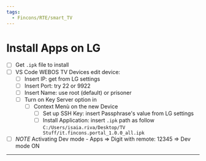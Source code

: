 ```yaml
---
tags:
  - Fincons/RTE/smart_TV
---
```


# Install Apps on LG

- [ ] Get `.ipk` file to install
- [ ] VS Code WEBOS TV Devices edit device:
  - [ ] Insert IP: get from LG settings
  - [ ] Insert Port: try 22 or 9922
  - [ ] Insert Name: use root (default) or prisoner
  - [ ] Turn on Key Server option in
    - [ ] Context Menù on the new Device
      - [ ] Set up SSH Key: insert Passphrase's value from LG settings
      - [ ] Install Application: insert `.ipk` path as follow `C:/Users/isaia.riva/Desktop/TV Stuff/it.fincons.portal_1.0.0_all.ipk`
- [ ] _NOTE_ Activating Dev mode - Apps => Digit with remote: 12345 => Dev mode ON

---
